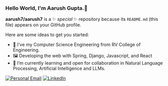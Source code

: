 ### Hello World, I'm Aarush Gupta.👋

**aarush7/aarush7** is a ✨ _special_ ✨ repository because its `README.md` (this file) appears on your GitHub profile.

Here are some ideas to get you started:

- 🔭 I’ve my Computer Science Engineering from RV College of Engineering.
- 🖼  Developing the web with Spring, Django, Javascript, and React
- 🌱 I’m currently learning and open for collaboration in Natural Language Processing, Artificial Intelligence and LLMs.

 <a href="mailto:aarushgupta212@gmail.com"><img alt="Personal Email" src="https://img.shields.io/badge/Email-aarushgupta212@gmail.com-blue?style=flat-square&logo=gmail"></a>  <a href="https://www.linkedin.com/in/aarushgupta212/"><img alt="LinkedIn" src="https://img.shields.io/badge/LinkedIn-Aarush%20Gupta-blue?style=flat-square&logo=linkedin/"></a><br>


